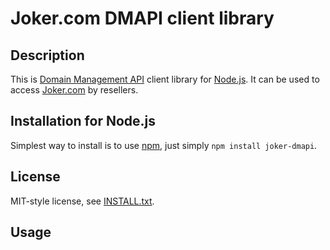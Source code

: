 Joker.com DMAPI client library
==============================

Description
-----------

This is [Domain Management API](https://dmapi.joker.com/) client library for 
[Node.js](http://nodejs.org). It can be used to access 
[Joker.com](http://www.joker.com) by resellers.

Installation for Node.js
------------------------

Simplest way to install is to use [npm](http://npmjs.org/), just simply `npm install joker-dmapi`.

License
-------

MIT-style license, see [INSTALL.txt](http://github.com/jheusala/node-joker-dmapi/blob/master/LICENSE.txt).

Usage
-----


